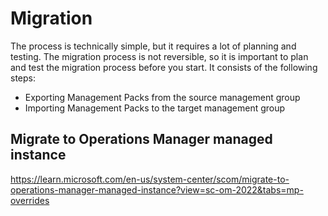 # Migration

The process is technically simple, but it requires a lot of planning and testing. The migration process is not reversible, so it is important to plan and test the migration process before you start.
It consists of the following steps:

- Exporting Management Packs from the source management group
- Importing Management Packs to the target management group

## Migrate to Operations Manager managed instance
https://learn.microsoft.com/en-us/system-center/scom/migrate-to-operations-manager-managed-instance?view=sc-om-2022&tabs=mp-overrides
